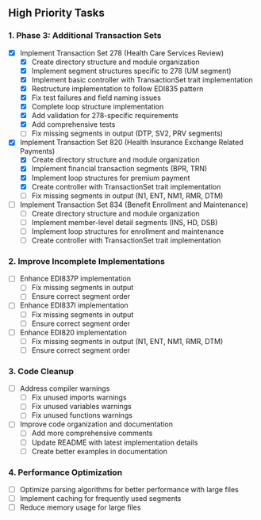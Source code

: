## High Priority Tasks
### 1. Phase 3: Additional Transaction Sets
- [x] Implement Transaction Set 278 (Health Care Services Review)
  - [x] Create directory structure and module organization
  - [x] Implement segment structures specific to 278 (UM segment)
  - [x] Implement basic controller with TransactionSet trait implementation
  - [x] Restructure implementation to follow EDI835 pattern
  - [x] Fix test failures and field naming issues
  - [x] Complete loop structure implementation
  - [x] Add validation for 278-specific requirements
  - [x] Add comprehensive tests
  - [ ] Fix missing segments in output (DTP, SV2, PRV segments)
- [x] Implement Transaction Set 820 (Health Insurance Exchange Related Payments)
  - [x] Create directory structure and module organization
  - [x] Implement financial transaction segments (BPR, TRN)
  - [x] Implement loop structures for premium payment
  - [x] Create controller with TransactionSet trait implementation
  - [ ] Fix missing segments in output (N1, ENT, NM1, RMR, DTM)
- [ ] Implement Transaction Set 834 (Benefit Enrollment and Maintenance)
  - [ ] Create directory structure and module organization
  - [ ] Implement member-level detail segments (INS, HD, DSB)
  - [ ] Implement loop structures for enrollment and maintenance
  - [ ] Create controller with TransactionSet trait implementation

### 2. Improve Incomplete Implementations
- [ ] Enhance EDI837P implementation
  - [ ] Fix missing segments in output
  - [ ] Ensure correct segment order
- [ ] Enhance EDI837I implementation
  - [ ] Fix missing segments in output
  - [ ] Ensure correct segment order
- [ ] Enhance EDI820 implementation
  - [ ] Fix missing segments in output (N1, ENT, NM1, RMR, DTM)
  - [ ] Ensure correct segment order

### 3. Code Cleanup
- [ ] Address compiler warnings
  - [ ] Fix unused imports warnings
  - [ ] Fix unused variables warnings
  - [ ] Fix unused functions warnings
- [ ] Improve code organization and documentation
  - [ ] Add more comprehensive comments
  - [ ] Update README with latest implementation details
  - [ ] Create better examples in documentation

### 4. Performance Optimization
- [ ] Optimize parsing algorithms for better performance with large files
- [ ] Implement caching for frequently used segments
- [ ] Reduce memory usage for large files
